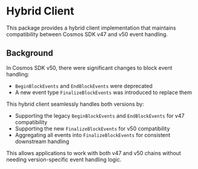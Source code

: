 # Hybrid Client

This package provides a hybrid client implementation that maintains compatibility between Cosmos SDK v47 and v50 event handling.

## Background

In Cosmos SDK v50, there were significant changes to block event handling:
- `BeginBlockEvents` and `EndBlockEvents` were deprecated
- A new event type `FinalizeBlockEvents` was introduced to replace them

This hybrid client seamlessly handles both versions by:
- Supporting the legacy `BeginBlockEvents` and `EndBlockEvents` for v47 compatibility
- Supporting the new `FinalizeBlockEvents` for v50 compatibility
- Aggregating all events into `FinalizeBlockEvents` for consistent downstream handling

This allows applications to work with both v47 and v50 chains without needing version-specific event handling logic.
